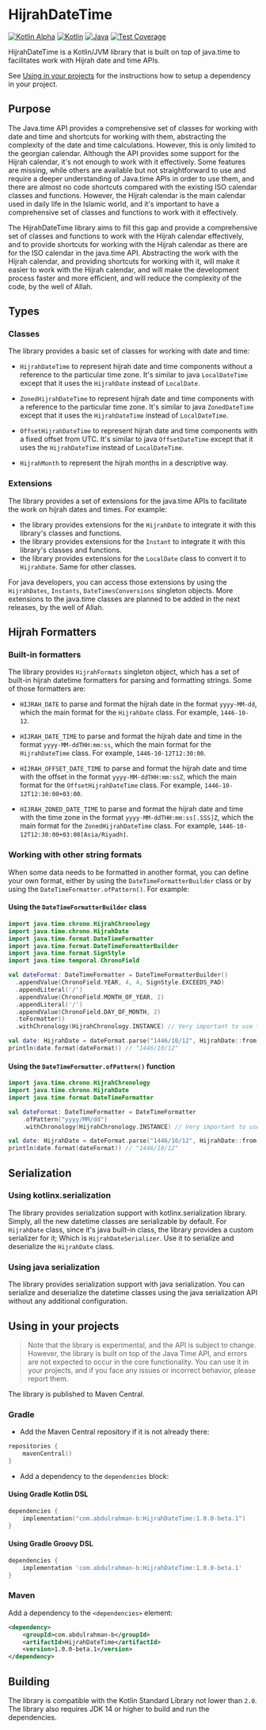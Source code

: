# HijrahDateTime

[![Kotlin Alpha](https://kotl.in/badges/beta.svg)]()
[![Kotlin](https://img.shields.io/badge/kotlin-2.0-blue.svg?logo=kotlin)]()
[![Java](https://img.shields.io/badge/java-17-orange.svg?logo=java)]()
[![Test Coverage](https://s3.amazonaws.com/assets.coveralls.io/badges/coveralls_90.svg)]()

HijrahDateTime is a Kotlin/JVM library that is built on top of java.time to facilitates work with Hijrah date and time APIs.

See [Using in your projects](#using-in-your-projects) for the instructions how to setup a dependency in your project.



## Purpose

The Java.time API provides a comprehensive set of classes for working with date and time and shortcuts for working with them, abstracting the complexity of the date and time calculations.
However, this is only limited to the georgian calendar. Although the API provides some support for the Hijrah calendar, it's not enough to work with it effectively.
Some features are missing, while others are available but not straightforward to use and require a deeper understanding of Java.time APIs in order to use them, and there are almost no code shortcuts compared with the existing ISO calendar classes and functions.
However, the Hijrah calendar is the main calendar used in daily life in the Islamic world, and it's important to have a comprehensive set of classes and functions to work with it effectively.

The HijrahDateTime library aims to fill this gap and provide a comprehensive set of classes and functions to work with the Hijrah calendar effectively, and to provide shortcuts for working with the Hijrah calendar as there are for the ISO calendar in the java.time API.
Abstracting the work with the Hijrah calendar, and providing shortcuts for working with it, will make it easier to work with the Hijrah calendar, and will make the development process faster and more efficient, and will reduce the complexity of the code, by the well of Allah.




## Types

### Classes

The library provides a basic set of classes for working with date and time:

- `HijrahDateTime` to represent hijrah date and time components without a reference to the particular time zone. It's similar to java `LocalDateTime` except that it uses the `HijrahDate` instead of `LocalDate`.

- `ZonedHijrahDateTime` to represent hijrah date and time components with a reference to the particular time zone. It's similar to java `ZonedDateTime` except that it uses the `HijrahDateTime` instead of `LocalDateTime`.

- `OffsetHijrahDateTime` to represent hijrah date and time components with a fixed offset from UTC. It's similar to java `OffsetDateTime` except that it uses the `HijrahDateTime` instead of `LocalDateTime`.

- `HijrahMonth` to represent the hijrah months in a descriptive way.


### Extensions

The library provides a set of extensions for the java.time APIs to facilitate the work on hijrah dates and times. For example:

- the library provides extensions for the `HijrahDate` to integrate it with this library's classes and functions.
- the library provides extensions for the `Instant` to integrate it with this library's classes and functions.
- the library provides extensions for the `LocalDate` class to convert it to `HijrahDate`. Same for other classes.

For java developers, you can access those extensions by using the `HijrahDates`, `Instants`, `DateTimesConversions` singleton objects.
More extensions to the java.time classes are planned to be added in the next releases, by the well of Allah.



## Hijrah Formatters

### Built-in formatters

The library provides `HijrahFormats` singleton object, which has a set of built-in hijrah datetime formatters for parsing and formatting strings.
Some of those formatters are:

- `HIJRAH_DATE` to parse and format the hijrah date in the format `yyyy-MM-dd`, which the main format for the `HijrahDate` class. For example, `1446-10-12`.

- `HIJRAH_DATE_TIME` to parse and format the hijrah date and time in the format `yyyy-MM-ddTHH:mm:ss`, which the main format for the `HijrahDateTime` class. For example, `1446-10-12T12:30:00`.

- `HIJRAH_OFFSET_DATE_TIME` to parse and format the hijrah date and time with the offset in the format `yyyy-MM-ddTHH:mm:ssZ`, which the main format for the `OffsetHijrahDateTime` class. For example, `1446-10-12T12:30:00+03:00`.

- `HIJRAH_ZONED_DATE_TIME` to parse and format the hijrah date and time with the time zone in the format `yyyy-MM-ddTHH:mm:ss[.SSS]Z`, which the main format for the `ZonedHijrahDateTime` class. For example, `1446-10-12T12:30:00+03:00[Asia/Riyadh]`.



### Working with other string formats

When some data needs to be formatted in another format, you can define your own format, either by using the `DateTimeFormatterBuilder` class or by using the `DateTimeFormatter.ofPattern()`.
For example:



#### Using the `DateTimeFormatterBuilder` class

```kotlin
import java.time.chrono.HijrahChronology
import java.time.chrono.HijrahDate
import java.time.format.DateTimeFormatter
import java.time.format.DateTimeFormatterBuilder
import java.time.format.SignStyle
import java.time.temporal.ChronoField

val dateFormat: DateTimeFormatter = DateTimeFormatterBuilder()
  .appendValue(ChronoField.YEAR, 4, 4, SignStyle.EXCEEDS_PAD)
  .appendLiteral('/')
  .appendValue(ChronoField.MONTH_OF_YEAR, 2)
  .appendLiteral('/')
  .appendValue(ChronoField.DAY_OF_MONTH, 2)
  .toFormatter()
  .withChronology(HijrahChronology.INSTANCE) // Very important to use the Hijrah Chronology.

val date: HijrahDate = dateFormat.parse("1446/10/12", HijrahDate::from)
println(date.format(dateFormat)) // "1446/10/12"
```

#### Using the `DateTimeFormatter.ofPattern()` function

```kotlin
import java.time.chrono.HijrahChronology
import java.time.chrono.HijrahDate
import java.time.format.DateTimeFormatter

val dateFormat: DateTimeFormatter = DateTimeFormatter
    .ofPattern("yyyy/MM/dd")
    .withChronology(HijrahChronology.INSTANCE) // Very important to use the Hijrah Chronology.

val date: HijrahDate = dateFormat.parse("1446/10/12", HijrahDate::from)
println(date.format(dateFormat)) // "1446/10/12"
```




## Serialization

### Using kotlinx.serialization

The library provides serialization support with kotlinx.serialization library. Simply, all the new datetime classes are serializable by default.
For `HijrahDate` class, since it's java built-in class, the library provides a custom serializer for it; Which is `HijrahDateSerializer`. Use it to serialize and deserialize the `HijrahDate` class.



### Using java serialization

The library provides serialization support with java serialization. You can serialize and deserialize the datetime classes using the java serialization API without any additional configuration.




## Using in your projects

> Note that the library is experimental, and the API is subject to change.
> However, the library is built on top of the Java Time API, and errors are not expected to occur in the core functionality. You can use it in your projects, and if you face any issues or incorrect behavior, please report them.


The library is published to Maven Central.


### Gradle

- Add the Maven Central repository if it is not already there:

```kotlin
repositories {
    mavenCentral()
}
```


- Add a dependency to the `dependencies` block:

#### Using Gradle Kotlin DSL
```kotlin build.gradle.kts
dependencies {
    implementation("com.abdulrahman-b:HijrahDateTime:1.0.0-beta.1")
}
```

#### Using Gradle Groovy DSL
```groovy build.gradle
dependencies {
    implementation 'com.abdulrahman-b:HijrahDateTime:1.0.0-beta.1'
}
```

### Maven

Add a dependency to the `<dependencies>` element:

```xml pom.xml
<dependency>
    <groupId>com.abdulrahman-b</groupId>
    <artifactId>HijrahDateTime</artifactId>
    <version>1.0.0-beta.1</version>
</dependency>
```

## Building

The library is compatible with the Kotlin Standard Library not lower than `2.0`.
The library also requires JDK 14 or higher to build and run the dependencies.
